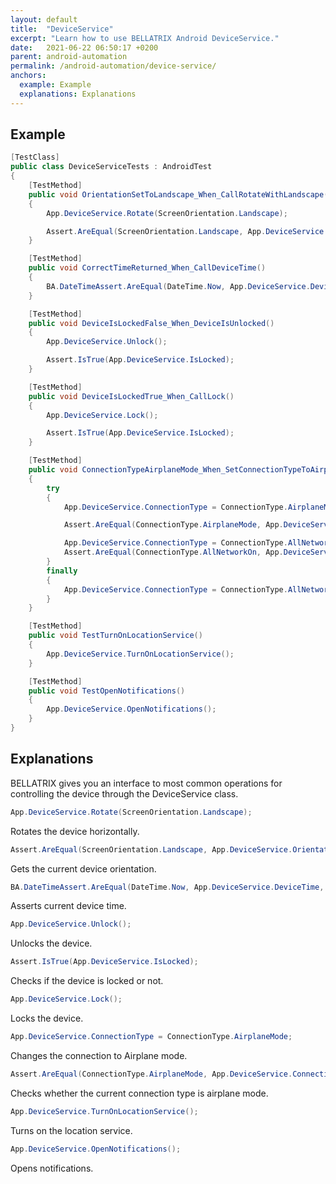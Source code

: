 ```yaml
---
layout: default
title:  "DeviceService"
excerpt: "Learn how to use BELLATRIX Android DeviceService."
date:   2021-06-22 06:50:17 +0200
parent: android-automation
permalink: /android-automation/device-service/
anchors:
  example: Example
  explanations: Explanations
---
```

Example
-------
```csharp
[TestClass]
public class DeviceServiceTests : AndroidTest
{
    [TestMethod]
    public void OrientationSetToLandscape_When_CallRotateWithLandscape()
    {
        App.DeviceService.Rotate(ScreenOrientation.Landscape);

        Assert.AreEqual(ScreenOrientation.Landscape, App.DeviceService.Orientation);
    }

    [TestMethod]
    public void CorrectTimeReturned_When_CallDeviceTime()
    {
        BA.DateTimeAssert.AreEqual(DateTime.Now, App.DeviceService.DeviceTime, BA.DateTimeDeltaType.Minutes, 5);
    }

    [TestMethod]
    public void DeviceIsLockedFalse_When_DeviceIsUnlocked()
    {
        App.DeviceService.Unlock();

        Assert.IsTrue(App.DeviceService.IsLocked);
    }

    [TestMethod]
    public void DeviceIsLockedTrue_When_CallLock()
    {
        App.DeviceService.Lock();

        Assert.IsTrue(App.DeviceService.IsLocked);
    }

    [TestMethod]
    public void ConnectionTypeAirplaneMode_When_SetConnectionTypeToAirplaneMode()
    {
        try
        {
            App.DeviceService.ConnectionType = ConnectionType.AirplaneMode;

            Assert.AreEqual(ConnectionType.AirplaneMode, App.DeviceService.ConnectionType);

            App.DeviceService.ConnectionType = ConnectionType.AllNetworkOn;
            Assert.AreEqual(ConnectionType.AllNetworkOn, App.DeviceService.ConnectionType);
        }
        finally
        {
            App.DeviceService.ConnectionType = ConnectionType.AllNetworkOn;
        }
    }

    [TestMethod]
    public void TestTurnOnLocationService()
    {
        App.DeviceService.TurnOnLocationService();
    }

    [TestMethod]
    public void TestOpenNotifications()
    {
        App.DeviceService.OpenNotifications();
    }
}
```

Explanations
------------
BELLATRIX gives you an interface to most common operations for controlling the device through the DeviceService class.
```csharp
App.DeviceService.Rotate(ScreenOrientation.Landscape);
```
Rotates the device horizontally.
```csharp
Assert.AreEqual(ScreenOrientation.Landscape, App.DeviceService.Orientation);
```
Gets the current device orientation.
```csharp
BA.DateTimeAssert.AreEqual(DateTime.Now, App.DeviceService.DeviceTime, BA.DateTimeDeltaType.Minutes, 5);
```
Asserts current device time.
```csharp
App.DeviceService.Unlock();
```
Unlocks the device.
```csharp
Assert.IsTrue(App.DeviceService.IsLocked);
```
Checks if the device is locked or not.
```csharp
App.DeviceService.Lock();
```
Locks the device.
```csharp
App.DeviceService.ConnectionType = ConnectionType.AirplaneMode;
```
Changes the connection to Airplane mode.
```csharp
Assert.AreEqual(ConnectionType.AirplaneMode, App.DeviceService.ConnectionType);
```
Checks whether the current connection type is airplane mode.
```csharp
App.DeviceService.TurnOnLocationService();
```
Turns on the location service.
```csharp
App.DeviceService.OpenNotifications();
```
Opens notifications.